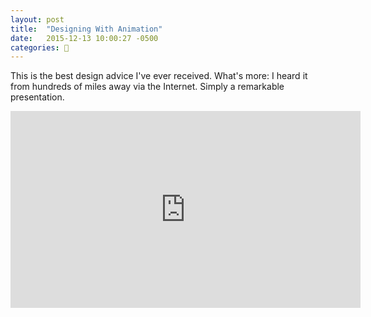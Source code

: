 ```yaml
---
layout: post
title:  "Designing With Animation"
date:   2015-12-13 10:00:27 -0500
categories: 🎨
---
```


<p>This is the best design advice I've ever received. What's more: I heard it from hundreds of miles away via the Internet. Simply a remarkable presentation.</p>
<iframe width="560" height="315" src="https://www.youtube.com/embed/TMe0WnkF1Lc" frameborder="0" allowfullscreen></iframe>
